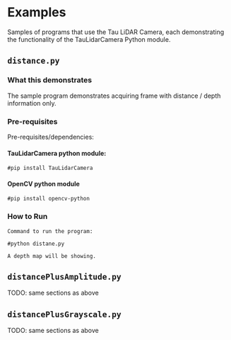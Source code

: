# Examples

Samples of programs that use the Tau LiDAR Camera, each demonstrating the functionality of the TauLidarCamera Python module.

## `distance.py`

### What this demonstrates

The sample program demonstrates acquiring frame with distance / depth information only.

### Pre-requisites

Pre-requisites/dependencies:

  #### TauLidarCamera python module:
  
    #pip install TauLidarCamera
    
  #### OpenCV python module
  
    #pip install opencv-python
  

### How to Run

    Command to run the program:
    
    #python distane.py
    
    A depth map will be showing.

## `distancePlusAmplitude.py`

TODO: same sections as above

## `distancePlusGrayscale.py`

TODO: same sections as above
